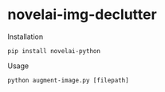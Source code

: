 # novelai-img-declutter

Installation

```
pip install novelai-python
```

Usage

```
python augment-image.py [filepath]
```
